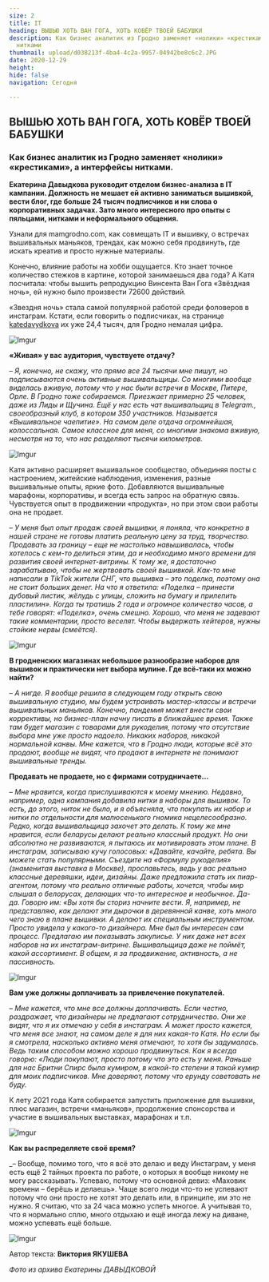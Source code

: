 ```yaml
---
size: 2
title: IT
heading: ВЫШЬЮ ХОТЬ ВАН ГОГА, ХОТЬ КОВЁР ТВОЕЙ БАБУШКИ
description: Как бизнес аналитик из Гродно заменяет «нолики» «крестиками», а интерфейсы
  нитками
thumbnail: upload/d038213f-4ba4-4c2a-9957-04942be8c6c2.JPG
date: 2020-12-29
height: 
hide: false
navigation: Сегодня

---
```

## **ВЫШЬЮ ХОТЬ ВАН ГОГА, ХОТЬ КОВЁР ТВОЕЙ БАБУШКИ**

### Как бизнес аналитик из Гродно заменяет «нолики» «крестиками», а интерфейсы нитками.

**Екатерина Давыдкова  руководит отделом бизнес-анализа в IT кампании. Должность не мешает ей активно заниматься вышивкой, вести блог, где больше 24 тысяч подписчиков и ни слова о корпоративных задачах. Зато много  интересного про опыты с пяльцами, нитками и неформального общения.** 

Узнали для mamgrodno.com, как совмещать IT и вышивку, о встречах вышивальных маньяков, трендах, как можно себя продвинуть, где искать креатив и просто нужные материалы. 

Конечно, влияние работы на хобби ощущается. Кто знает точное количество стежков в картине, которой занимаешься два года? А Катя посчитала: чтобы вышить репродукцию Винсента Ван Гога «Звёздная ночь», ей нужно было произвести  72600 действий.   

«Звездня ночь» стала самой популярной работой среди фоловеров в инстаграм. Кстати, если говорить о подписчиках, на странице  [katedavydkova](https://www.instagram.com/katedavydkova/?hl=ru) их уже 24,4 тысяч, для Гродно немалая цифра.

![Imgur](https://i.imgur.com/wf8vljM.jpg)

**«Живая» у вас аудитория, чувствуете отдачу?**

_– Я, конечно, не скажу, что прямо все 24 тысячи мне пишут, но подписываются  очень активные вышивальщицы. Со многими вообще виделась  вживую, потому что у нас были встречи в Москве, Питере, Орле.  В  Гродно тоже собираемся. Приезжает примерно 25 человек, даже из Лиды и Щучина. Ещё у нас есть чат вышивальщиц в Telegram., своеобразный клуб, в котором 350 участников. Называется «Вышивальное чаепитие». На самом деле отдача огромнейшая, колоссальная.  Самое классное для меня, со многими знакома вживую, несмотря на то, что нас разделяют тысячи километров._

![Imgur](https://i.imgur.com/mlPvY4t.jpg)

Катя активно расширяет вышивальное сообщество, объединяя посты с настроением, житейские наблюдения, изменения, разные вышивальные опыты, яркие фото. Добавляются  вышивальные марафоны, корпоративы, и всегда есть запрос на обратную связь. Чувствуется опыт в продвижении «продукта», но при этом свои работы она не продает. 

_– У меня был опыт продаж своей вышивки, я поняла, что конкретно в нашей стране не готовы платить реальную цену за труд, творчество. Продавать за границу – еще не настолько навышивалась, чтобы хотелось с кем-то делиться этим, да и необходимо много времени для развития своей интернет-витрины. К тому же, я достаточно зарабатываю, чтобы не жертвовать своей вышивкой.  Как-то мне написали в TikTok жители СНГ, что вышивка – это поделка, поэтому она не стоит больших денег. На что я ответила: «Поделка – принести дубовый листик, жёлудь с улицы, сложить на бумагу и прилепить пластилин». Когда ты тратишь 2 года и огромное количество часов, а тебе говорят: «Поделка», очень смешно. Хорошо, что меня не задевают такие комментарии, просто веселят. Чтобы выдержать хейтеров, нужны стойкие нервы (смеётся)._

![Imgur](https://i.imgur.com/yny7LWZ.jpg)

**В гродненских магазинах небольшое разнообразие наборов для вышивок и практически нет выбора мулине. Где всё-таки их можно найти?**

_– А нигде. Я вообще решила в следующем году открыть свою вышивальную студию, мы будем устраивать мастер-классы и встречи вышивальных маньяков. Конечно, пандемия может внести свои коррективы, но бизнес-план начну писать в ближайшее время. Также там будет магазин с товарами для рукоделия, потому что отсутствие выбора мне уже просто надоело. Никаких наборов, никакой нормальной канвы. Мне кажется, что в Гродно люди, которые всё это продают, вообще не видят, что продают в интернете не понимают вышивальные тренды._

**Продавать не продаете, но с фирмами сотрудничаете…** 

_– Мне нравится, когда прислушиваются к моему мнению. Недавно, например, одна кампания добавила нитки в наборы для вышивок. То есть, до этого, ниток не было, и я объясняла, что покупать их набор и нитки по отдельности для малюсенького гномика нецелесообразно.  Редко, когда вышивальщица захочет это делать. К тому же мне нравится, если беларусы делают реально классный продукт. Но они абсолютно не развиваются, я пытаюсь их мотивировать этом плане. В инстаграм, записываю кучу голосовых: «Давайте, качайте, ребята. Вы можете стать популярными. Съездите на «Формулу рукоделия» (знаменитая выставка в Москве), прославьтесь, ведь у вас реально классные деревяшки, идеи, дизайны. Даже предложила стать их пиар-агентом, потому что реально отличные работы, хочется, чтобы мир слышал о белорусах, делающих что-то интересное и необычное.  Да-да. Говорю им: «Вы хотя бы сториз начните вести.  Я, например, не представляю, как делают эти дырочки в деревянной канве, хоть много чего знаю в плане вышивки. А делают их специальным инструментом. Просто увидела у какого-то дизайнера. Мне был бы интересен сам процесс. Предлагаю им показывать закулисье. У них даже нет всех наборов на их инстаграм-витрине. Вышивальщица даже не поймёт, какой ассортимент. В общем, я за продвижение, активность, а не пассивность._

![Imgur](https://i.imgur.com/T2Snnal.jpg)

**Вам уже должны доплачивать за привлечение покупателей.**

_– Мне кажется, что мне все должны доплачивать.  Если честно, раздражает, что дизайнеры не предлагают сотрудничество.  Они же видят, что я их отмечаю у себя в инстаграм. А может просто кажется, что меня все знают, на самом деле я для них какая-то Катя.  Но если бы я смотрела, насколько активно меня отмечают, то хотя бы задумалась. Ведь таким способом можно хорошо продвинуться.  Как я всегда говорю: «Люди покупают, просто потому что это есть у меня. Раньше для нас Бритни Спирс была кумиром, в какой-то степени я такой кумир для моих подписчиков. Мне доверяют, потому что ерунду советовать не буду._

К лету 2021 года Катя собирается запустить приложение для вышивки, плюс магазин, встречи «маньяков», продолжение спонсорства и участие в вышивальных выставках, марафонах и т.п. 

![Imgur](https://i.imgur.com/TLwsYqO.jpg)

**Как вы распределяете своё время?**

_– Вообще, помимо того, что я всё это делаю и веду Инстаграм, у меня есть ещё 2 тайных проекта по работе, о которых я вообще никому не могу рассказывать. Успеваю, потому что основной девиз: «Маховик времени – берёшь и делаешь». Чаще всего люди что-то не успевают потому что они просто не хотят это делать или, в принципе, им это не нужно. Я считаю, что за 24 часа можно успеть многое.  А учитывая то, что я нормально сплю, много отдыхаю и ещё иногда лежу на диване, можно успевать ещё больше. 

![Imgur](https://i.imgur.com/nlwHcWJ.jpg)

Автор текста: **Виктория ЯКУШЕВА**

_Фото из архива Екатерины ДАВЫДКОВОЙ_